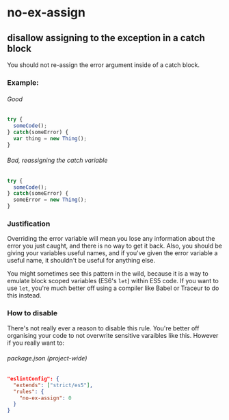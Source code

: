 # no-ex-assign
## disallow assigning to the exception in a catch block

You should not re-assign the error argument inside of a catch block.

### Example:

###### Good
```js
try {
  someCode();
} catch(someError) {
  var thing = new Thing();
}
```

###### Bad, reassigning the catch variable
```js
try {
  someCode();
} catch(someError) {
  someError = new Thing();
}
```

### Justification

Overriding the error variable will mean you lose any information about the error you just caught, and there is no way to get it back. Also, you should be giving your variables useful names, and if you've given the error variable a useful name, it shouldn't be useful for anything else.

You might sometimes see this pattern in the wild, because it is a way to emulate block scoped variables (ES6's `let`) within ES5 code. If you want to use `let`, you're much better off using a compiler like Babel or Traceur to do this instead.

### How to disable

There's not really ever a reason to disable this rule. You're better off organising your code to not overwrite sensitive varaibles like this. However if you really want to:

###### package.json (project-wide)
```json
"eslintConfig": {
  "extends": ["strict/es5"],
  "rules": {
    "no-ex-assign": 0
  }
}
```
